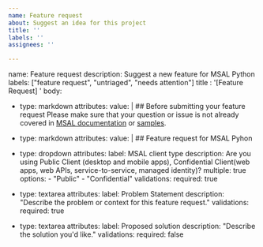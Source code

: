 ```yaml
---
name: Feature request
about: Suggest an idea for this project
title: ''
labels: ''
assignees: ''

---
```


name: Feature request
description: Suggest a new feature for MSAL Python
labels: ["feature request", "untriaged", "needs attention"]
title : '[Feature Request]     '
body:
- type: markdown
  attributes:
    value: |
      ## Before submitting your feature request
      Please make sure that your question or issue is not already covered in [MSAL documentation](https://learn.microsoft.com/entra/msal/python/) or [samples](https://learn.microsoft.com/azure/active-directory/develop/sample-v2-code?tabs=apptype).
      
- type: markdown
  attributes:
    value: |
      ## Feature request for MSAL Pyhon
      
- type: dropdown
  attributes:
    label: MSAL client type
    description: Are you using Public Client (desktop and mobile apps), Confidential Client(web apps, web APIs, service-to-service, managed identity)?
    multiple: true
    options: 
      - "Public"
      - "Confidential"
  validations:
    required: true

- type: textarea
  attributes:
    label: Problem Statement
    description: "Describe the problem or context for this feature request."
  validations: 
    required: true

- type: textarea
  attributes:
    label: Proposed solution
    description: "Describe the solution you'd like."
  validations: 
    required: false
